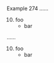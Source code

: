 Example 274
......

10) foo
    - bar

......

<ol start="10">
<li>foo
<ul>
<li>bar</li>
</ul>
</li>
</ol>
